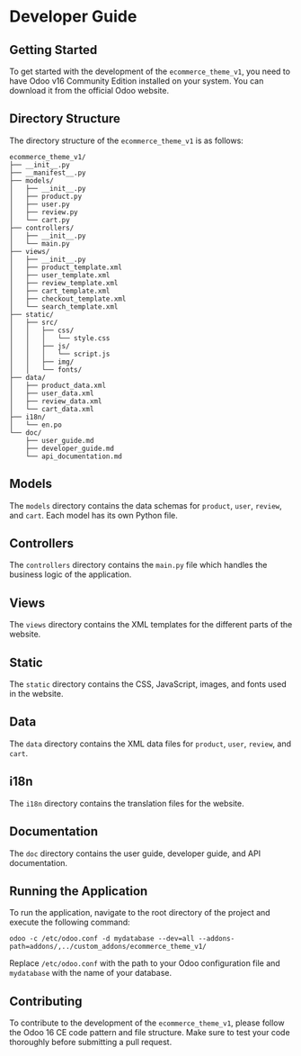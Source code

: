 # Developer Guide

## Getting Started

To get started with the development of the `ecommerce_theme_v1`, you need to have Odoo v16 Community Edition installed on your system. You can download it from the official Odoo website.

## Directory Structure

The directory structure of the `ecommerce_theme_v1` is as follows:

```
ecommerce_theme_v1/
├── __init__.py
├── __manifest__.py
├── models/
│   ├── __init__.py
│   ├── product.py
│   ├── user.py
│   ├── review.py
│   └── cart.py
├── controllers/
│   ├── __init__.py
│   └── main.py
├── views/
│   ├── __init__.py
│   ├── product_template.xml
│   ├── user_template.xml
│   ├── review_template.xml
│   ├── cart_template.xml
│   ├── checkout_template.xml
│   └── search_template.xml
├── static/
│   ├── src/
│   │   ├── css/
│   │   │   └── style.css
│   │   ├── js/
│   │   │   └── script.js
│   │   ├── img/
│   │   └── fonts/
├── data/
│   ├── product_data.xml
│   ├── user_data.xml
│   ├── review_data.xml
│   └── cart_data.xml
├── i18n/
│   └── en.po
└── doc/
    ├── user_guide.md
    ├── developer_guide.md
    └── api_documentation.md
```

## Models

The `models` directory contains the data schemas for `product`, `user`, `review`, and `cart`. Each model has its own Python file.

## Controllers

The `controllers` directory contains the `main.py` file which handles the business logic of the application.

## Views

The `views` directory contains the XML templates for the different parts of the website.

## Static

The `static` directory contains the CSS, JavaScript, images, and fonts used in the website.

## Data

The `data` directory contains the XML data files for `product`, `user`, `review`, and `cart`.

## i18n

The `i18n` directory contains the translation files for the website.

## Documentation

The `doc` directory contains the user guide, developer guide, and API documentation.

## Running the Application

To run the application, navigate to the root directory of the project and execute the following command:

```
odoo -c /etc/odoo.conf -d mydatabase --dev=all --addons-path=addons/,../custom_addons/ecommerce_theme_v1/
```

Replace `/etc/odoo.conf` with the path to your Odoo configuration file and `mydatabase` with the name of your database.

## Contributing

To contribute to the development of the `ecommerce_theme_v1`, please follow the Odoo 16 CE code pattern and file structure. Make sure to test your code thoroughly before submitting a pull request.
